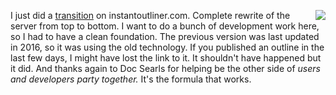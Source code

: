 <img src="http://scripting.com/images/2020/01/23/chips.png" border="0" align="right">I just did a <a href="http://instantoutliner.com/fc">transition</a> on instantoutliner.com. Complete rewrite of the server from top to bottom. I want to do a bunch of development work here, so I had to have a clean foundation. The previous version was last updated in 2016, so it was using the old technology. If you published an outline in the last few days, I might have lost the link to it. It shouldn't have happened but it did. And thanks again to Doc Searls for helping be the other side of <i>users and developers party together. </i>It's the formula that works.
